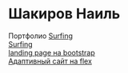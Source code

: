 # Шакиров Наиль
Портфолио
[Surfing](https://snildarovich.github.io/surfing/# "Серфинг")  
[Surfing](https://snildarovich.github.io/mavic/# "Дрон")  
[landing page на bootstrap](https://snildarovich.github.io/bootstrap4,%20scss/# "с выплывающей формой контактов")  
[Адаптивный сайт на flex](https://snildarovich.github.io/на%20флексах,%20адаптив/# "сайт на css без использования препроцессоров")  
